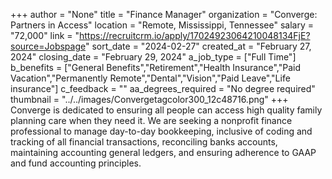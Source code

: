 +++
author = "None"
title = "Finance Manager"
organization = "Converge: Partners in Access"
location = "Remote, Mississippi, Tennessee"
salary = "72,000"
link = "https://recruitcrm.io/apply/17024923064210048134FjE?source=Jobspage"
sort_date = "2024-02-27"
created_at = "February 27, 2024"
closing_date = "February 29, 2024"
a_job_type = ["Full Time"]
b_benefits = ["General Benefits","Retirement","Health Insurance","Paid Vacation","Permanently Remote","Dental","Vision","Paid Leave","Life insurance"]
c_feedback = ""
aa_degrees_required = "No degree required"
thumbnail = "../../images/Convergetagcolor300_12c48716.png"
+++
Converge is dedicated to ensuring all people can access high quality family planning care when they need it. We are seeking a nonprofit finance professional to manage day-to-day bookkeeping, inclusive of coding and tracking of all financial transactions, reconciling banks accounts, maintaining accounting general ledgers, and ensuring adherence to GAAP and fund accounting principles. 